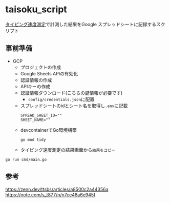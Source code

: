 # taisoku_script

[タイピング速度測定](https://taisoku.com/)で計測した結果をGoogle スプレッドシートに記録するスクリプト

## 事前準備
- GCP
  - プロジェクトの作成
  - Google Sheets APIの有効化
  - 認証情報の作成
  - APIキーの作成
  - 認証情報ダウンロード(こちらの鍵情報が必要です)
    - `config/credentials.json`に配置
  - スプレッドシートのidとシート名を取得し`.env`に記載
    ```env
    SPREAD_SHEET_ID=""
    SHEET_NAME=""
    ```
  - devcontainerでGo環境構築
    ```shell
    go mod tidy
    ```
  - タイピング速度測定の結果画面から`結果をコピー`

```shell
go run cmd/main.go
```

## 参考
https://zenn.dev/ttsbs/articles/a8500c2a44356a
https://note.com/s_t877/n/n7ce48a6e945f
